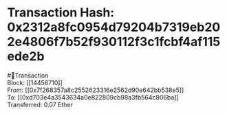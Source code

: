 
Transaction Hash: 0x2312a8fc0954d79204b7319eb202e4806f7b52f930112f3c1fcbf4af115ede2b
====================================================================================
  
#💸Transaction  
Block: [[14456710]]  
From: [[0x7f268357a8c2552623316e2562d90e642bb538e5]]  
To: [[0xd703e4a3543634a0e822809cb98a3fb564c806ba]]  
Transferred: 0.07 Ether